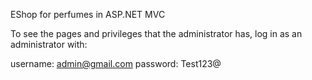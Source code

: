 EShop for perfumes in ASP.NET MVC

To see the pages and privileges that the administrator has, log in as an administrator with:

username: admin@gmail.com
password: Test123@
